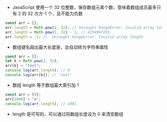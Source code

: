- JavaScript 使用一个 32 位整数，保存数组元素个数，意味着数组成员最多只有 2 的 32 次方-1 个，且不能为负数

```js
const arr = [];
arr.length = Math.pow(2, 32); // Uncaught RangeError: Invalid array length
arr.length = Math.pow(2, 32) - 1; // 4294967295
arr.length = -1; //  Uncaught RangeError: Invalid array length
```

- 数组键名超出最大长度是，会自动转为字符串属性

```js
const arr = [];
let k = Math.pow(2, 32);
arr[k] = "test";
console.log(arr.length); // 0
console.log(arr[k]); // 'test'
```

- 数组 length 等于数组最大索引加 1

```js
const arr = [9];
arr[1000] = "a";
console.log(arr.length); // 1001
```

- length 是可写的，可以通过将数组长度设为 0 来清空数组
